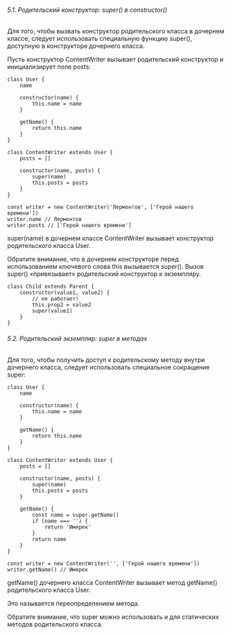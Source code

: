 ###### 5.1. Родительский конструктор: super() в constructor()

  
Для того, чтобы вызвать конструктор родительского класса в дочернем классе, следует использовать специальную функцию super(), доступную в конструкторе дочернего класса.  
  
Пусть конструктор ContentWriter вызывает родительский конструктор и инициализирует поле posts:  
  

```
class User {
    name

    constructor(name) {
        this.name = name
    }

    getName() {
        return this.name
    }
}

class ContentWriter extends User {
    posts = []

    constructor(name, posts) {
        super(name)
        this.posts = posts
    }
}

const writer = new ContentWriter('Лермонтов', ['Герой нашего времени'])
writer.name // Лермонтов
writer.posts // ['Герой нашего времени']
```

  
super(name) в дочернем классе ContentWriter вызывает конструктор родительского класса User.  
  
Обратите внимание, что в дочернем конструкторе перед использованием ключевого слова this вызывается super(). Вызов super() «привязывает» родительский конструктор к экземпляру.  
  

```
class Child extends Parent {
    constructor(value1, value2) {
        // не работает!
        this.prop2 = value2
        super(value1)
    }
}
```

  

###### 5.2. Родительский экземпляр: super в методах

  
Для того, чтобы получить доступ к родительскому методу внутри дочернего класса, следует использовать специальное сокращение super:  
  

```
class User {
    name

    constructor(name) {
        this.name = name
    }

    getName() {
        return this.name
    }
}

class ContentWriter extends User {
    posts = []

    constructor(name, posts) {
        super(name)
        this.posts = posts
    }

    getName() {
        const name = super.getName()
        if (name === '') {
            return 'Имярек'
        }
        return name
    }
}

const writer = new ContentWriter('', ['Герой нашего времени'])
writer.getName() // Имярек
```

  
getName() дочернего класса ContentWriter вызывает метод getName() родительского класса User.  
  
Это называется переопределением метода.  
  
Обратите внимание, что super можно использовать и для статических методов родительского класса.
